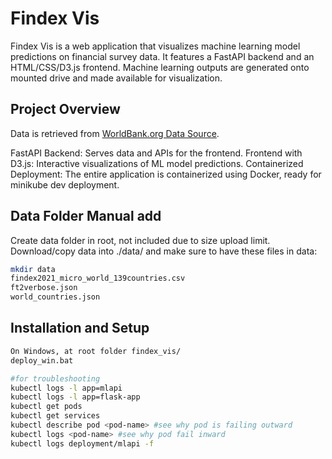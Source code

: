 # Findex Vis

Findex Vis is a web application that visualizes machine learning model predictions on financial survey data. It features a FastAPI backend and an HTML/CSS/D3.js frontend. Machine learning outputs are generated onto mounted drive and made available for visualization.

## Project Overview

Data is retrieved from [WorldBank.org Data Source](https://www.worldbank.org/en/publication/globalfindex/Data).  

FastAPI Backend: Serves data and APIs for the frontend.
Frontend with D3.js: Interactive visualizations of ML model predictions.
Containerized Deployment: The entire application is containerized using Docker, ready for minikube dev deployment.

## Data Folder Manual add
Create data folder in root, not included due to size upload limit.
Download/copy data into ./data/ and make sure to have these files in data:
```bash
mkdir data
findex2021_micro_world_139countries.csv
ft2verbose.json
world_countries.json
```
## Installation and Setup
```bash
On Windows, at root folder findex_vis/
deploy_win.bat

#for troubleshooting
kubectl logs -l app=mlapi
kubectl logs -l app=flask-app
kubectl get pods
kubectl get services
kubectl describe pod <pod-name> #see why pod is failing outward
kubectl logs <pod-name> #see why pod fail inward
kubectl logs deployment/mlapi -f
```